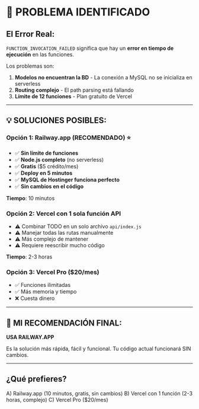 # 🚨 PROBLEMA IDENTIFICADO

## El Error Real:

`FUNCTION_INVOCATION_FAILED` significa que hay un **error en tiempo de ejecución** en las funciones.

Los problemas son:

1. **Modelos no encuentran la BD** - La conexión a MySQL no se inicializa en serverless
2. **Routing complejo** - El path parsing está fallando
3. **Límite de 12 funciones** - Plan gratuito de Vercel

---

## 💡 SOLUCIONES POSIBLES:

### Opción 1: Railway.app (RECOMENDADO) ⭐
- ✅ **Sin límite de funciones**
- ✅ **Node.js completo** (no serverless)
- ✅ **Gratis** ($5 crédito/mes)
- ✅ **Deploy en 5 minutos**
- ✅ **MySQL de Hostinger funciona perfecto**
- ✅ **Sin cambios en el código**

**Tiempo**: 10 minutos

### Opción 2: Vercel con 1 sola función API
- ⚠️ Combinar TODO en un solo archivo `api/index.js`
- ⚠️ Manejar todas las rutas manualmente
- ⚠️ Más complejo de mantener
- ⚠️ Requiere reescribir mucho código

**Tiempo**: 2-3 horas

### Opción 3: Vercel Pro ($20/mes)
- ✅ Funciones ilimitadas
- ✅ Más memoria y tiempo
- ❌ Cuesta dinero

---

## 🎯 MI RECOMENDACIÓN FINAL:

**USA RAILWAY.APP**

Es la solución más rápida, fácil y funcional. Tu código actual funcionará SIN cambios.

---

## ¿Qué prefieres?

A) Railway.app (10 minutos, gratis, sin cambios)
B) Vercel con 1 función (2-3 horas, complejo)
C) Vercel Pro ($20/mes)
